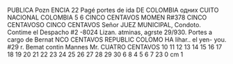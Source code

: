 PUBLICA
Pozn
ENCIA
22
Pagé portes de ida
DE
COLOMBIA
одних
CUITO
NACIONAL
COLOMBIA
5 6
CINCO CENTAVOS
MOMEN
R#378
CINCO CENTAVOSO
CINCO CENTAVOS
Señor
JUEZ MUNICIPAL,
Condoto.
Contime el Despacho #2
-8024
Lizan. atminas, agrste 29/930.
Portes a cargo de Bernat
NCO CENTAVOS
REPUBLIC
COLOMO
HA
lihar..
el yen-
you.
#29
r. Bemat contin Mannes Mr.
CUATRO CENTAVOS
10 11 12 13 14 15 16 17 18 19 20 21 22 23 24 25 26 27 28 29 30
6
8
4 5 6 7
23
0 cm 1